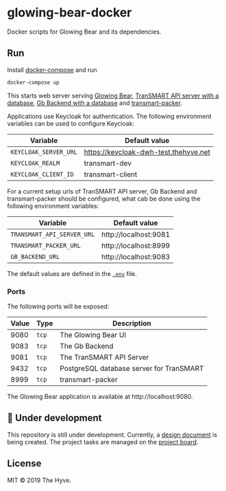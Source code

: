 # glowing-bear-docker
Docker scripts for Glowing Bear and its dependencies.

## Run

Install [docker-compose](https://docs.docker.com/compose/install/) and run
```bash
docker-compose up
```

This starts web server serving [Glowing Bear](https://github.com/thehyve/glowing-bear/tree/dev/docker), [TranSMART API server with a database](https://github.com/thehyve/transmart-core/tree/dev/docker), [Gb Backend with a database](https://github.com/thehyve/gb-backend/tree/dev/docker) 
and [transmart-packer](https://github.com/thehyve/transmart-packer).

Applications use Keycloak for authentication. The following environment variables
can be used to configure Keycloak:

Variable              | Default value
----------------------|---------------
`KEYCLOAK_SERVER_URL` | https://keycloak-dwh-test.thehyve.net
`KEYCLOAK_REALM`      | transmart-dev
`KEYCLOAK_CLIENT_ID`  | transmart-client

For a current setup urls of TranSMART API server, Gb Backend and transmart-packer should be configured, 
 what cab be done using the following environment variables:

Variable                   | Default value
---------------------------|---------------------------
`TRANSMART_API_SERVER_URL` | http://localhost:9081
`TRANSMART_PACKER_URL`     | http://localhost:8999
`GB_BACKEND_URL`           | http://localhost:9083

The default values are defined in the [`.env`](../.env) file.

### Ports

The following ports will be exposed:

Value    | Type  | Description
---------|-------|-----------------
9080     | `tcp` | The Glowing Bear UI
9083     | `tcp` | The Gb Backend
9081     | `tcp` | The TranSMART API Server
9432     | `tcp` | PostgreSQL database server for TranSMART
8999     | `tcp` | transmart-packer


The Glowing Bear application is available at http://localhost:9080.

## :construction: Under development

This repository is still under development.
Currently, a [design document](Design.md) is being created.
The project tasks are managed on the [project board](https://github.com/thehyve/glowing-bear-docker/projects/1).


## License

MIT &copy; 2019 The Hyve.
